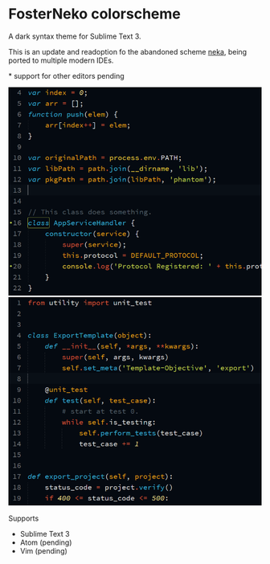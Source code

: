 # FosterNeko colorscheme

A dark syntax theme for Sublime Text 3.

This is an update and readoption fo the abandoned scheme [neka](https://github.com/dempfi/neka-sublime), being ported to multiple modern IDEs.

\* support for other editors pending

![Sublime Text 3 - Javascript](img/sublime_javascript.png)
![Sublime Text 3 - Python](img/sublime_python.png)

Supports
- Sublime Text 3
- Atom (pending)
- Vim (pending)

